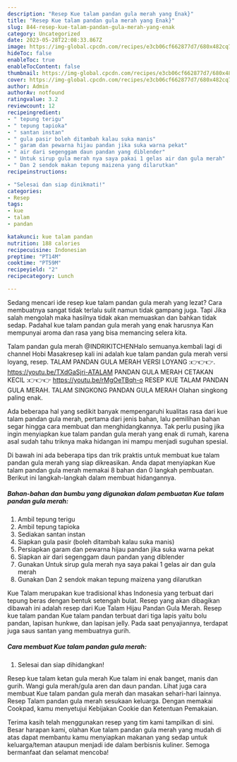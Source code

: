 ```yaml
---
description: "Resep Kue talam pandan gula merah yang Enak}"
title: "Resep Kue talam pandan gula merah yang Enak}"
slug: 844-resep-kue-talam-pandan-gula-merah-yang-enak
category: Uncategorized
date: 2023-05-28T22:08:33.867Z
image: https://img-global.cpcdn.com/recipes/e3cb06cf662877d7/680x482cq70/kue-talam-pandan-gula-merah-foto-resep-utama.jpg
hideToc: false
enableToc: true
enableTocContent: false
thumbnail: https://img-global.cpcdn.com/recipes/e3cb06cf662877d7/680x482cq70/kue-talam-pandan-gula-merah-foto-resep-utama.jpg
cover: https://img-global.cpcdn.com/recipes/e3cb06cf662877d7/680x482cq70/kue-talam-pandan-gula-merah-foto-resep-utama.jpg
author: Admin
authorAv: notfound
ratingvalue: 3.2
reviewcount: 12
recipeingredient:
- " tepung terigu"
- " tepung tapioka"
- " santan instan"
- " gula pasir boleh ditambah kalau suka manis"
- " garam dan pewarna hijau pandan jika suka warna pekat"
- " air dari segenggam daun pandan yang diblender"
- " Untuk sirup gula merah nya saya pakai 1 gelas air dan gula merah"
- " Dan 2 sendok makan tepung maizena yang dilarutkan"
recipeinstructions:

- "Selesai dan siap dinikmati!"
categories:
- Resep
tags:
- kue
- talam
- pandan

katakunci: kue talam pandan 
nutrition: 188 calories
recipecuisine: Indonesian
preptime: "PT14M"
cooktime: "PT59M"
recipeyield: "2"
recipecategory: Lunch

---
```



Sedang mencari ide resep kue talam pandan gula merah yang lezat? Cara membuatnya sangat tidak terlalu sulit namun tidak gampang juga. Tapi Jika salah mengolah maka hasilnya tidak akan memuaskan dan bahkan tidak sedap. Padahal kue talam pandan gula merah yang enak harusnya Kan mempunyai aroma dan rasa yang bisa memancing selera kita.


Talam pandan gula merah @INDRIKITCHENHalo semuanya.kembali lagi di channel Hobi Masakresep kali ini adalah kue talam pandan gula merah versi loyang, resep. TALAM PANDAN GULA MERAH VERSI LOYANG :👉👉👉. https://youtu.be/TXdGaSjri-ATALAM PANDAN GULA MERAH CETAKAN KECIL :👉👉👉 https://youtu.be/rMgOeTBqh-o RESEP KUE TALAM PANDAN GULA MERAH. TALAM SINGKONG PANDAN GULA MERAH Olahan singkong paling enak.

Ada beberapa hal yang sedikit banyak mempengaruhi kualitas rasa dari kue talam pandan gula merah, pertama dari jenis bahan, lalu pemilihan bahan segar hingga cara membuat dan menghidangkannya. Tak perlu pusing jika ingin menyiapkan kue talam pandan gula merah yang enak di rumah, karena asal sudah tahu triknya maka hidangan ini mampu menjadi suguhan spesial.


Di bawah ini ada beberapa tips dan trik praktis untuk membuat kue talam pandan gula merah yang siap dikreasikan. Anda dapat menyiapkan Kue talam pandan gula merah memakai 8 bahan dan 0 langkah pembuatan. Berikut ini langkah-langkah dalam membuat hidangannya.

<!--inarticleads1-->

##### Bahan-bahan dan bumbu yang digunakan dalam pembuatan Kue talam pandan gula merah:

1. Ambil  tepung terigu
1. Ambil  tepung tapioka
1. Sediakan  santan instan
1. Siapkan  gula pasir (boleh ditambah kalau suka manis)
1. Persiapkan  garam dan pewarna hijau pandan jika suka warna pekat
1. Siapkan  air dari segenggam daun pandan yang diblender
1. Gunakan  Untuk sirup gula merah nya saya pakai 1 gelas air dan gula merah
1. Gunakan  Dan 2 sendok makan tepung maizena yang dilarutkan


Kue Talam merupakan kue tradisional khas Indonesia yang terbuat dari tepung beras dengan bentuk setengah bulat. Resep yang akan dibagikan dibawah ini adalah resep dari Kue Talam Hijau Pandan Gula Merah. Resep kue talam pandan Kue talam pandan terbuat dari tiga lapis yaitu bolu pandan, lapisan hunkwe, dan lapisan jelly. Pada saat penyajiannya, terdapat juga saus santan yang membuatnya gurih. 

<!--inarticleads2-->

##### Cara membuat Kue talam pandan gula merah:


1. Selesai dan siap dihidangkan!

Resep kue talam ketan gula merah Kue talam ini enak banget, manis dan gurih. Wangi gula merah/gula aren dan daun pandan. Lihat juga cara membuat Kue talam pandan gula merah dan masakan sehari-hari lainnya. Resep Talam pandan gula merah sesukaan keluarga. Dengan memakai Cookpad, kamu menyetujui Kebijakan Cookie dan Ketentuan Pemakaian. 

Terima kasih telah menggunakan resep yang tim kami tampilkan di sini. Besar harapan kami, olahan Kue talam pandan gula merah yang mudah di atas dapat membantu kamu menyiapkan makanan yang sedap untuk keluarga/teman ataupun menjadi ide dalam berbisnis kuliner. Semoga bermanfaat dan selamat mencoba!
